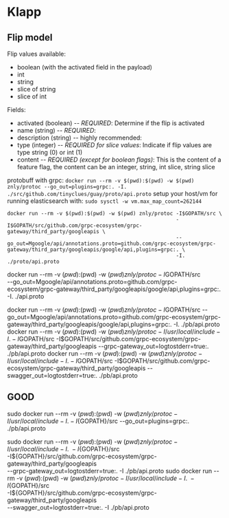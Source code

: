 # Klapp

## Flip model

Flip values available:
 * boolean (with the activated field in the payload)
 * int
 * string
 * slice of string
 * slice of int

Fields:
 * activated (boolean) -- *REQUIRED*: Determine if the flip is activated
 * name (string) -- *REQUIRED*: 
 * description (string) -- highly recommended: 
 * type (integer) -- *REQUIRED for slice values*: Indicate if flip values are type string (0) or int (1)
 * content -- *REQUIRED (except for boolean flags)*: This is the content of a feature flag, the content can be an integer, string, int slice, string slice 


protobuff with grpc: `docker run --rm -v $(pwd):$(pwd) -w $(pwd) znly/protoc --go_out=plugins=grpc:. -I. ./src/github.com/tinyclues/guay/proto/api.proto`
setup your host/vm for running elasticsearch with: `sudo sysctl -w vm.max_map_count=262144`

```
docker run --rm -v $(pwd):$(pwd) -w $(pwd) znly/protoc -I$GOPATH/src \
                                                       -I$GOPATH/src/github.com/grpc-ecosystem/grpc-gateway/third_party/googleapis \
                                                       --go_out=Mgoogle/api/annotations.proto=github.com/grpc-ecosystem/grpc-gateway/third_party/googleapis/google/api,plugins=grpc:. \
                                                       -I. ./proto/api.proto
```

docker run --rm -v $(pwd):$(pwd) -w $(pwd) znly/protoc -I$GOPATH/src \
                                                       --go_out=Mgoogle/api/annotations.proto=github.com/grpc-ecosystem/grpc-gateway/third_party/googleapis/google/api,plugins=grpc:. \
                                                       -I. ./api.proto
                             
docker run --rm -v $(pwd):$(pwd) -w $(pwd) znly/protoc -I$GOPATH/src --go_out=Mgoogle/api/annotations.proto=github.com/grpc-ecosystem/grpc-gateway/third_party/googleapis/google/api,plugins=grpc:. -I. ./pb/api.proto                                                       
docker run --rm -v $(pwd):$(pwd) -w $(pwd) znly/protoc -I/usr/local/include -I. -I$GOPATH/src -I$GOPATH/src/github.com/grpc-ecosystem/grpc-gateway/third_party/googleapis  --grpc-gateway_out=logtostderr=true:. ./pb/api.proto
docker run --rm -v $(pwd):$(pwd) -w $(pwd) znly/protoc -I/usr/local/include -I. -I$GOPATH/src -I$GOPATH/src/github.com/grpc-ecosystem/grpc-gateway/third_party/googleapis  --swagger_out=logtostderr=true:. ./pb/api.proto

## GOOD
sudo docker run --rm -v $(pwd):$(pwd) -w $(pwd) znly/protoc -I/usr/local/include -I. -I${GOPATH}/src --go_out=plugins=grpc:. ./pb/api.proto


sudo docker run --rm -v $(pwd):$(pwd) -w $(pwd) znly/protoc -I/usr/local/include -I. \
		-I${GOPATH}/src \
		-I${GOPATH}/src/github.com/grpc-ecosystem/grpc-gateway/third_party/googleapis \
		--grpc-gateway_out=logtostderr=true:. -I ./pb/api.proto
sudo docker run --rm -v $(pwd):$(pwd) -w $(pwd) znly/protoc -I/usr/local/include -I. \
		-I${GOPATH}/src \
		-I${GOPATH}/src/github.com/grpc-ecosystem/grpc-gateway/third_party/googleapis \
		--swagger_out=logtostderr=true:. -I ./pb/api.proto                                        